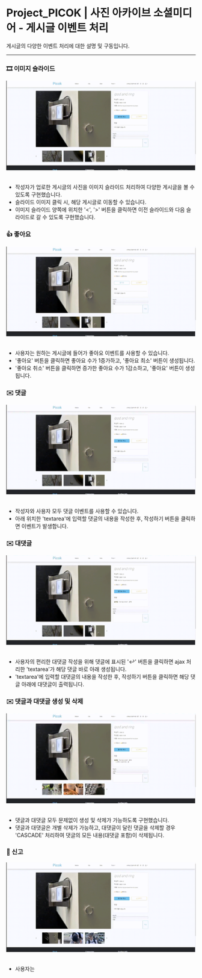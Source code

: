 # Project_PICOK | 사진 아카이브 소셜미디어 - 게시글 이벤트 처리

게시글의 다양한 이벤트 처리에 대한 설명 및 구동입니다.
<hr/>

### 🎞 이미지 슬라이드
<div>
  <img src="./BOARD/image_slide.gif" />
</div><br/>

- 작성자가 업로한 게시글의 사진을 이미지 슬라이드 처리하여 다양한 게시글을 볼 수 있도록 구현했습니다.
- 슬라이드 이미지 클릭 시, 해당 게시글로 이동할 수 있습니다.
- 이미지 슬라이드 양쪽에 위치한 '<', '>' 버튼을 클릭하면 이전 슬라이드와 다음 슬라이드로 갈 수 있도록 구현했습니다.

### 👍 좋아요
<div>
  <img src="./BOARD/like.gif" />
</div><br/>

- 사용자는 원하는 게시글에 들어가 좋아요 이벤트를 사용할 수 있습니다.
- '좋아요' 버튼을 클릭하면 좋아요 수가 1증가하고, '좋아요 최소' 버튼이 생성됩니다.
- '좋아요 취소' 버튼을 클릭하면 증가한 좋아요 수가 1감소하고, '좋아요' 버튼이 생성됩니다.

### ✉️ 댓글
<div>
  <img src="./BOARD/comment.gif" />
</div><br/>

- 작성자와 사용자 모두 댓글 이벤트를 사용할 수 있습니다.
- 아래 위치한 'textarea'에 입력할 댓글의 내용을 작성한 후, 작성하기 버튼을 클릭하면 이벤트가 발생합니다.

### ✉️ 대댓글
<div>
  <img src="./BOARD/reply.gif" />
</div><br/>

- 사용자의 편리한 대댓글 작성을 위해 댓글에 표시된 '↩︎' 버튼을 클릭하면 ajax 처리한 'textarea'가 해당 댓글 바로 아래 생성됩니다.
- 'textarea'에 입력할 대댓글의 내용을 작성한 후, 작성하기 버튼을 클릭하면 해당 댓글 아래에 대댓글이 출력됩니다.

### ✉️ 댓글과 대댓글 생성 및 삭제
<div>
  <img src="./BOARD/comment_delete.gif" />
</div><br/>

- 댓글과 대댓글 모두 문제없이 생성 및 삭제가 가능하도록 구현했습니다.
- 댓글과 대댓글은 개별 삭제가 가능하고, 대댓글이 달린 댓글을 삭제할 경우 'CASCADE' 처리하여 댓글의 모든 내용(대댓글 포함)이 삭제됩니다.

### 🚨 신고
<div>
  <img src="./BOARD/report_2.gif" />
</div><br/>

- 사용자는 
